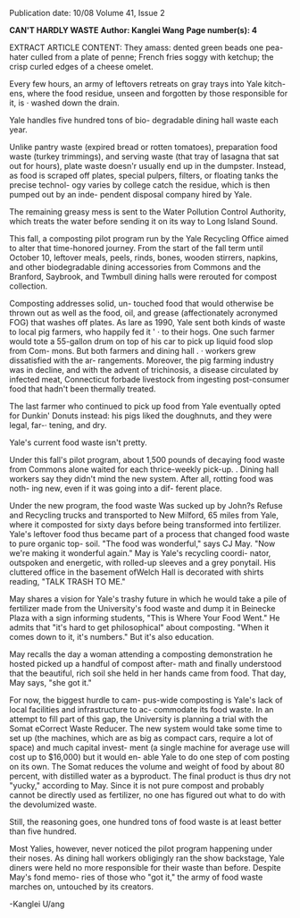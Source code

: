 Publication date: 10/08
Volume 41, Issue 2

**CAN'T HARDLY WASTE**
**Author: Kanglei Wang**
**Page number(s): 4**

EXTRACT ARTICLE CONTENT:
They amass: dented green beads one 
pea-hater culled from a plate of penne; 
French fries soggy with ketchup; the 
crisp curled edges of a cheese omelet. 


Every few hours, an army of leftovers 
retreats on gray trays into Yale kitch-
ens, where the food residue, unseen and 
forgotten by those responsible for it, is · 
washed down the drain. 


Yale handles five hundred tons of bio-
degradable dining hall waste each year. 


Unlike pantry waste (expired bread or 
rotten tomatoes), preparation food waste 
(turkey trimmings), and serving waste 
(that tray of lasagna that sat out for 
hours), plate waste doesn'r usually end 
up in the dumpster. Instead, as food is 
scraped off plates, special pulpers, filters, 
or floating tanks 
the precise technol-
ogy varies by college 
catch the residue, 
which is then pumped out by an inde-
pendent disposal company hired by Yale. 


The remaining greasy mess is sent to 
the Water Pollution Control Authority, 
which treats the water before sending it 
on its way to Long Island Sound. 


This fall, a composting pilot program 
run by the Yale Recycling Office aimed 
to alter that time-honored journey. From 
the start of the fall term until October 
10, leftover meals, peels, rinds, bones, 
wooden stirrers, napkins, and other 
biodegradable dining accessories from 
Commons and the Branford, Saybrook, 
and Twmbull dining halls were rerouted 
for compost collection. 


Composting addresses 
solid, 
un-
touched food that would otherwise 
be thrown out as well as the food, oil, 
and grease (affectionately acronymed 
FOG) that washes off plates. As lare as 
1990, Yale sent both kinds of waste to 
local pig farmers, who happily fed it ' · 
to their hogs. One such farmer would 
tote a 55-gallon drum on top of his car 
to pick up liquid food slop from Com-
mons. But both farmers and dining hall . · 
workers grew dissatisfied with the ar-
rangements. Moreover, the pig farming 
industry was in decline, and with the 
advent of trichinosis, a disease circulated 
by infected meat, Connecticut forbade 
livestock from ingesting post-consumer 
food that hadn't been thermally treated. 


The last farmer who continued to pick 
up food from Yale eventually opted for 
Dunkin' Donuts instead: his pigs liked 
the doughnuts, and they were legal, far-· 
tening, and dry. 


Yale's current food waste isn't pretty. 


Under this fall's pilot program, about 
1,500 pounds of decaying food waste 
from Commons alone waited for each 
thrice-weekly 
pick-up. . Dining 
hall 
workers say they didn't mind the new 
system. After all, rotting food was noth-
ing new, even if it was going into a dif-
ferent place. 


Under the new program, the food 
waste Was sucked up by John?s Refuse 
and Recycling trucks and transported to 
New Milford, 65 miles from Yale, where 
it composted for sixty days before being 
transformed into fertilizer. Yale's leftover 
food thus became part of a process that 
changed food waste to pure organic top-
soil. "The food was wonderful," says CJ 
May. "Now we're making it wonderful 
again." May is Yale's recycling coordi-
nator, outspoken and energetic, with 
rolled-up sleeves and a grey ponytail. His 
cluttered office in the basement ofWelch 
Hall is decorated with shirts reading, 
"TALK TRASH TO ME." 


May shares a vision for Yale's trashy 
future in which he would take a pile of 
fertilizer made from the University's food 
waste and dump it in Beinecke Plaza 
with a sign informing students, "This is 
Where Your Food Went." He admits that 
"it's hard to get philosophical" about 
composting. "When it comes down to 
it, it's numbers." But it's also education. 


May recalls the day a woman attending 
a composting demonstration he hosted 
picked up a handful of compost after-
math and finally understood that the 
beautiful, rich soil she held in her hands 
came from food. That day, May says, 
"she got it." 


For now, the biggest hurdle to cam-
pus-wide composting is Yale's lack of 
local facilities and infrastructure to ac-
commodate its food waste. In an attempt 
to fill part of this gap, the University is 
planning a trial with the Somat eCorrect 
Waste Reducer. The new system would 
take some time to set up (the machines, 
which are as big as compact cars, require 
a lot of space) and much capital invest-
ment (a single machine for average use 
will cost up to $16,000) but it would en-
able Yale to do one step of com posting on 
its own. The Somat reduces the volume 
and weight of food by about 80 percent, 
with distilled water as a byproduct. The 
final product is thus dry 
not "yucky," 
according to May. Since it is not pure 
compost and probably cannot be directly 
used as fertilizer, no one has figured out 
what to do with the devolumized waste. 


Still, the reasoning goes, one hundred 
tons of food waste is at least better than 
five hundred. 


Most Yalies, however, never noticed 
the pilot program happening under their 
noses. As dining hall workers obligingly 
ran the show backstage, Yale diners were 
held no more responsible for their waste 
than before. Despite May's fond memo-
ries of those who "got it," the army of 
food waste marches on, untouched by its 
creators. 


-Kanglei U/ang
